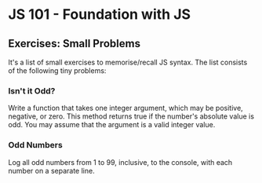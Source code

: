 # JS 101 - Foundation with JS

## Exercises: Small Problems

It's a list of small exercises to memorise/recall JS syntax. The list consists of the following tiny problems:

### Isn't it Odd?

Write a function that takes one integer argument, which may be positive, negative, or zero. This method returns true if the number's absolute value is odd. You may assume that the argument is a valid integer value.


### Odd Numbers
Log all odd numbers from 1 to 99, inclusive, to the console, with each number on a separate line.
